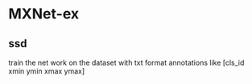 # MXNet-ex
## ssd
train the net work on the dataset with txt format annotations like [cls_id xmin ymin xmax ymax]
 
